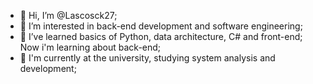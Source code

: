 - 👋 Hi, I’m @Lascosck27;
- 👀 I’m interested in back-end development and software engineering;
- 🌱 I’ve learned basics of Python, data architecture, C# and front-end; Now i'm learning about back-end;
- 📖 I'm currently at the university, studying system analysis and development;
